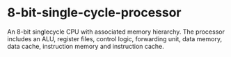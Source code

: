 # 8-bit-single-cycle-processor
An 8-bit singlecycle CPU with associated memory hierarchy. The processor includes an ALU, register files, control logic, forwarding unit, data memory, data cache, instruction memory and instruction cache.
